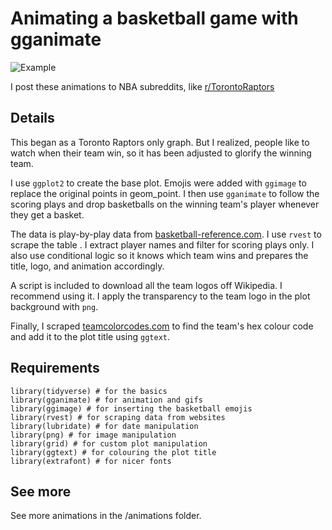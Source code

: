 # Animating a basketball game with gganimate

![Example](animations/raptors_clippers-201912110.gif)

I post these animations to NBA subreddits, like [r/TorontoRaptors](https://www.reddit.com/r/torontoraptors/)

## Details

This began as a Toronto Raptors only graph. But I realized, people like to watch when their team win, so it has been adjusted to glorify the winning team.

I use `ggplot2` to create the base plot. Emojis were added with `ggimage` to replace the original points in geom_point. I then use `gganimate` to follow the scoring plays and drop basketballs on the winning team's player whenever they get a basket. 

The data is play-by-play data from [basketball-reference.com](https://www.basketball-reference.com/boxscores/pbp/201912250TOR.html). I use `rvest` to scrape the table . I extract player names and filter for scoring plays only. I also use conditional logic so it knows which team wins and prepares the title, logo, and animation accordingly.

A script is included to download all the team logos off Wikipedia. I recommend using it. I apply the transparency to the team logo in the plot background with `png`.

Finally, I scraped [teamcolorcodes.com](https://teamcolorcodes.com/nba-team-color-codes/) to find the team's hex colour code and add it to the plot title using `ggtext`.

## Requirements

```
library(tidyverse) # for the basics
library(gganimate) # for animation and gifs
library(ggimage) # for inserting the basketball emojis
library(rvest) # for scraping data from websites
library(lubridate) # for date manipulation
library(png) # for image manipulation
library(grid) # for custom plot manipulation
library(ggtext) # for colouring the plot title
library(extrafont) # for nicer fonts
```

## See more 

See more animations in the /animations folder.
